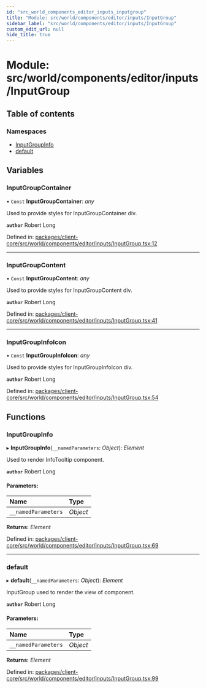 ```yaml
---
id: "src_world_components_editor_inputs_inputgroup"
title: "Module: src/world/components/editor/inputs/InputGroup"
sidebar_label: "src/world/components/editor/inputs/InputGroup"
custom_edit_url: null
hide_title: true
---
```


# Module: src/world/components/editor/inputs/InputGroup

## Table of contents

### Namespaces

- [InputGroupInfo](src_world_components_editor_inputs_inputgroup.inputgroupinfo.md)
- [default](src_world_components_editor_inputs_inputgroup.default.md)

## Variables

### InputGroupContainer

• `Const` **InputGroupContainer**: *any*

Used to provide styles for InputGroupContainer div.

**`author`** Robert Long

Defined in: [packages/client-core/src/world/components/editor/inputs/InputGroup.tsx:12](https://github.com/xr3ngine/xr3ngine/blob/a16a45d7e/packages/client-core/src/world/components/editor/inputs/InputGroup.tsx#L12)

___

### InputGroupContent

• `Const` **InputGroupContent**: *any*

Used to provide styles for InputGroupContent div.

**`author`** Robert Long

Defined in: [packages/client-core/src/world/components/editor/inputs/InputGroup.tsx:41](https://github.com/xr3ngine/xr3ngine/blob/a16a45d7e/packages/client-core/src/world/components/editor/inputs/InputGroup.tsx#L41)

___

### InputGroupInfoIcon

• `Const` **InputGroupInfoIcon**: *any*

Used to provide styles for InputGroupInfoIcon div.

**`author`** Robert Long

Defined in: [packages/client-core/src/world/components/editor/inputs/InputGroup.tsx:54](https://github.com/xr3ngine/xr3ngine/blob/a16a45d7e/packages/client-core/src/world/components/editor/inputs/InputGroup.tsx#L54)

## Functions

### InputGroupInfo

▸ **InputGroupInfo**(`__namedParameters`: *Object*): *Element*

Used to render InfoTooltip component.

**`author`** Robert Long

#### Parameters:

Name | Type |
:------ | :------ |
`__namedParameters` | *Object* |

**Returns:** *Element*

Defined in: [packages/client-core/src/world/components/editor/inputs/InputGroup.tsx:69](https://github.com/xr3ngine/xr3ngine/blob/a16a45d7e/packages/client-core/src/world/components/editor/inputs/InputGroup.tsx#L69)

___

### default

▸ **default**(`__namedParameters`: *Object*): *Element*

InputGroup used to render the view of component.

**`author`** Robert Long

#### Parameters:

Name | Type |
:------ | :------ |
`__namedParameters` | *Object* |

**Returns:** *Element*

Defined in: [packages/client-core/src/world/components/editor/inputs/InputGroup.tsx:99](https://github.com/xr3ngine/xr3ngine/blob/a16a45d7e/packages/client-core/src/world/components/editor/inputs/InputGroup.tsx#L99)
